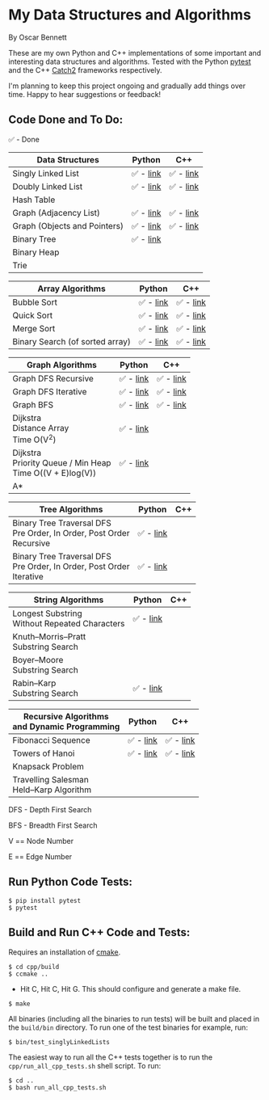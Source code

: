 # My Data Structures and Algorithms

By Oscar Bennett

These are my own Python and C++ implementations of some important and interesting data structures and algorithms. Tested with the Python [pytest](https://docs.pytest.org/en/latest/) and the C++ [Catch2](https://github.com/catchorg/Catch2) frameworks respectively.

I'm planning to keep this project ongoing and gradually add things over time. Happy to hear suggestions or feedback!

## Code Done and To Do:

:white_check_mark: - Done

Data Structures | Python | C++
----------------|--------|----
Singly Linked List|:white_check_mark: - [link](https://github.com/ofbennett/my-ds-and-algos/blob/master/python/linked_lists/linkedLists.py#L1)|:white_check_mark: - [link](https://github.com/ofbennett/my-ds-and-algos/blob/master/cpp/linked_lists/src/linkedLists.h#L7)
Doubly Linked List|:white_check_mark: - [link](https://github.com/ofbennett/my-ds-and-algos/blob/master/python/linked_lists/linkedLists.py#L154)|:white_check_mark: - [link](https://github.com/ofbennett/my-ds-and-algos/blob/master/cpp/linked_lists/src/linkedLists.h#L41)
Hash Table||
Graph (Adjacency List)|:white_check_mark: - [link](https://github.com/ofbennett/ds-and-algos/blob/master/python/graphs/graph_ds.py#L1)| :white_check_mark: - [link](https://github.com/ofbennett/ds-and-algos/blob/master/cpp/graphs/src/graph_ds.h#L12)
Graph (Objects and Pointers)|:white_check_mark: - [link](https://github.com/ofbennett/ds-and-algos/blob/master/python/graphs/graph_ds.py#L13)| :white_check_mark: - [link](https://github.com/ofbennett/ds-and-algos/blob/master/cpp/graphs/src/graph_ds.h#L19)
Binary Tree|:white_check_mark: - [link](https://github.com/ofbennett/ds-and-algos/blob/master/python/trees/tree_ds.py#L16)|
Binary Heap||
Trie||

Array Algorithms | Python | C++
-----------|--------|----
Bubble Sort|:white_check_mark: - [link](https://github.com/ofbennett/my-ds-and-algos/blob/master/python/sort/sort_algos.py#L3)|:white_check_mark: - [link](https://github.com/ofbennett/my-ds-and-algos/blob/master/cpp/sort/src/sort_algos.cpp#L5)
Quick Sort|:white_check_mark: - [link](https://github.com/ofbennett/my-ds-and-algos/blob/master/python/sort/sort_algos.py#L19)|:white_check_mark: - [link](https://github.com/ofbennett/my-ds-and-algos/blob/master/cpp/sort/src/sort_algos.cpp#L29)
Merge Sort|:white_check_mark: - [link](https://github.com/ofbennett/my-ds-and-algos/blob/master/python/sort/sort_algos.py#L45)|:white_check_mark: - [link](https://github.com/ofbennett/my-ds-and-algos/blob/master/cpp/sort/src/sort_algos.cpp#L62)
Binary Search (of sorted array)|:white_check_mark: - [link](https://github.com/ofbennett/my-ds-and-algos/blob/master/python/search/search_algos.py#L2)|:white_check_mark: - [link](https://github.com/ofbennett/ds-and-algos/blob/master/cpp/search/src/search_algos.cpp#L5)

Graph Algorithms | Python | C++
-----------|--------|----
Graph DFS Recursive|:white_check_mark: - [link](https://github.com/ofbennett/ds-and-algos/blob/master/python/graphs/graph_algos.py#L26)|:white_check_mark: - [link](https://github.com/ofbennett/ds-and-algos/blob/master/cpp/graphs/src/graph_algos.cpp#L51)
Graph DFS Iterative|:white_check_mark: - [link](https://github.com/ofbennett/ds-and-algos/blob/master/python/graphs/graph_algos.py#L49)|:white_check_mark: - [link](https://github.com/ofbennett/ds-and-algos/blob/master/cpp/graphs/src/graph_algos.cpp#L95)
Graph BFS|:white_check_mark: - [link](https://github.com/ofbennett/ds-and-algos/blob/master/python/graphs/graph_algos.py#L73)|:white_check_mark: - [link](https://github.com/ofbennett/ds-and-algos/blob/master/cpp/graphs/src/graph_algos.cpp#L137)
Dijkstra<br>Distance Array<br>Time O(V<sup>2</sup>)|:white_check_mark: - [link](https://github.com/ofbennett/ds-and-algos/blob/master/python/graphs/graph_algos.py#L97)|
Dijkstra<br>Priority Queue / Min Heap<br>Time O((V + E)log(V))|:white_check_mark: - [link](https://github.com/ofbennett/ds-and-algos/blob/master/python/graphs/graph_algos.py#L139)|
A* ||

Tree Algorithms | Python | C++
-----------|--------|----
Binary Tree Traversal DFS<br>Pre Order, In Order, Post Order<br>Recursive|:white_check_mark: - [link](https://github.com/ofbennett/ds-and-algos/blob/master/python/trees/tree_algos.py#L20)|
Binary Tree Traversal DFS<br>Pre Order, In Order, Post Order<br>Iterative|:white_check_mark: - [link](https://github.com/ofbennett/ds-and-algos/blob/master/python/trees/tree_algos.py#L45)|

String Algorithms | Python | C++
-----------|--------|----
Longest Substring<br>Without Repeated Characters|:white_check_mark: - [link](https://github.com/ofbennett/ds-and-algos/blob/master/python/strings/string_algos.py#L5)|
Knuth–Morris–Pratt<br>Substring Search ||
Boyer–Moore<br>Substring Search ||
Rabin–Karp<br>Substring Search |:white_check_mark: - [link](https://github.com/ofbennett/ds-and-algos/blob/master/python/strings/string_algos.py#L32)|

Recursive Algorithms<br>and Dynamic Programming | Python | C++
-----------|--------|----
Fibonacci Sequence |:white_check_mark: - [link](https://github.com/ofbennett/ds-and-algos/blob/master/python/recursion_and_dynamic_programming/radp_algos.py#L3)|:white_check_mark: - [link](https://github.com/ofbennett/ds-and-algos/blob/master/cpp/recursion_and_dynamic_programming/src/radp_algos.cpp#L3)
Towers of Hanoi |:white_check_mark: - [link](https://github.com/ofbennett/ds-and-algos/blob/master/python/recursion_and_dynamic_programming/radp_algos.py#L34)|:white_check_mark: - [link](https://github.com/ofbennett/ds-and-algos/blob/master/cpp/recursion_and_dynamic_programming/src/radp_algos.cpp#L43)
Knapsack Problem ||
Travelling Salesman<br>Held–Karp Algorithm ||

DFS - Depth First Search

BFS - Breadth First Search

V == Node Number

E == Edge Number

## Run Python Code Tests:

```
$ pip install pytest
$ pytest
```

## Build and Run C++ Code and Tests:
Requires an installation of [cmake](https://cmake.org).

```
$ cd cpp/build
$ ccmake ..
```
- Hit C, Hit C, Hit G. This should configure and generate a make file.
```
$ make
```
All binaries (including all the binaries to run tests) will be built and placed in the `build/bin` directory. To run one of the test binaries for example, run:
```
$ bin/test_singlyLinkedLists
```
The easiest way to run all the C++ tests together is to run the `cpp/run_all_cpp_tests.sh` shell script. To run:
```
$ cd ..
$ bash run_all_cpp_tests.sh
```
